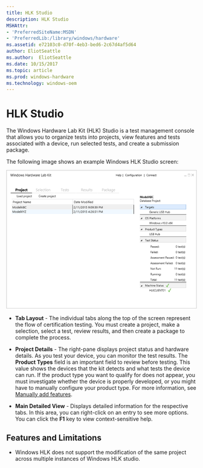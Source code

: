 ```yaml
---
title: HLK Studio
description: HLK Studio
MSHAttr:
- 'PreferredSiteName:MSDN'
- 'PreferredLib:/library/windows/hardware'
ms.assetid: e72103c0-d70f-4eb3-bed6-2c67d4af5d64
author: EliotSeattle
ms.author:  EliotSeattle
ms.date: 10/15/2017
ms.topic: article
ms.prod: windows-hardware
ms.technology: windows-oem
---
```


# HLK Studio


The Windows Hardware Lab Kit (HLK) Studio is a test management console that allows you to organize tests into projects, view features and tests associated with a device, run selected tests, and create a submission package.

The following image shows an example Windows HLK Studio screen:

![hlk studio layout screenshot](images/p-hlk-studio-project-tab.png)

-   **Tab Layout** - The individual tabs along the top of the screen represent the flow of certification testing. You must create a project, make a selection, select a test, review results, and then create a package to complete the process.

-   **Project Details** - The right-pane displays project status and hardware details. As you test your device, you can monitor the test results. The **Product Types** field is an important field to review before testing. This value shows the devices that the kit detects and what tests the device can run. If the product type you want to qualify for does not appear, you must investigate whether the device is properly developed, or you might have to manually configure your product type. For more information, see [Manually add features](manually-add-features.md).

-   **Main Detailed View** - Displays detailed information for the respective tabs. In this area, you can right-click on an entry to see more options. You can click the **F1** key to view context-sensitive help.

## <span id="Features_and_Limitations"></span><span id="features_and_limitations"></span><span id="FEATURES_AND_LIMITATIONS"></span>Features and Limitations


-   Windows HLK does not support the modification of the same project across multiple instances of Windows HLK studio.


 

 






